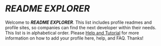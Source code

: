 # *README EXPLORER*
Welcome to ***README EXPLORER***. This list includes profile readmes and profile sites, so companies can find the next developer within their needs. This list is in alphabetical order. Please [Help and Tutorial](https://github.com/Lukas-Batema/readme-explorer/blob/master/help/help-and-tutorial.md) for more information on how to add your profile here, help, and FAQ. Thanks!
